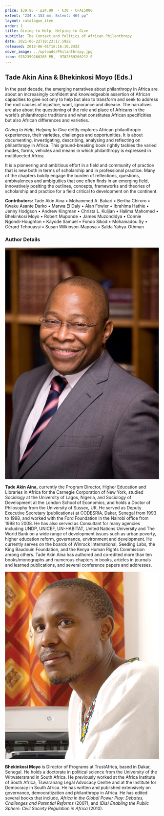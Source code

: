 ```yaml
---
price: $39.95 - £24.99  - €30 - CFA15000
extent: "234 x 153 mm, Extent: 464 pp"
layout: catalogue_item
order: 1
title: Giving to Help, Helping to Give
subtitle: The Context and Politics of African Philanthropy
date: 2021-06-22T18:23:17.592Z
released: 2013-06-01T18:16:10.243Z
cover_image: ../uploads/Philanthropy.jpg
isbn: 9782359260205 PB,  9782359260212 E
---
```

## Tade Akin Aina & Bhekinkosi Moyo (Eds.)

In the past decade, the emerging narratives about philanthropy in Africa are about an increasingly confident and knowledgeable assertion of African capacities to give not only to help but also to transform and seek to address the root causes of injustice, want, ignorance and disease. The narratives are also about the questioning of the role and place of Africans in the world’s philanthropic traditions and what constitutes African specificities but also African differences and varieties.

*Giving to Help, Helping to Give* deftly explores African philanthropic experiences, their varieties, challenges and opportunities. It is about documenting, investigating, describing, analysing and reflecting on philanthropy in Africa. This ground-breaking book rightly tackles the varied modes, forms, vehicles and means in which philanthropy is expressed in multifaceted Africa.

It is a pioneering and ambitious effort in a field and community of practice that is new both in terms of scholarship and in professional practice. Many of the chapters boldly engage the burden of reflections, questions, ambivalences and ambiguities that one often finds in an emerging field, innovatively positing the outlines, concepts, frameworks and theories of scholarship and practice for a field critical to development on the continent.

**Contributors:** Tade Akin Aina • Mohammed A. Bakari • Bertha Chiroro • Kwaku Asante Darko • Marwa El Daly • Alan Fowler • Ibrahima Hathie • Jenny Hodgson • Andrew Kingman • Christa L. Kuljian • Halima Mahomed • Bhekinkosi Moyo • Robert Muponde • James Muzondidya • Connie Ngondi-Houghton • Kayode Samuel • Fondo Sikod • Mohamadou Sy • Gérard Tchouassi • Susan Wilkinson-Maposa • Saïda Yahya-Othman

### Author Details

![Tade Akin Aina](../uploads/tade-akinaina-1.jpg)

**Tade Akin Aina,** currently the Program Director, Higher Education and Libraries in Africa for the Carnegie Corporation of New York, studied Sociology at the University of Lagos, Nigeria, and Sociology of Development at the London School of Economics, and holds a Doctor of Philosophy from the University of Sussex, UK. He served as Deputy Executive Secretary (publications) at CODESRIA, Dakar, Senegal from 1993 to 1998, and worked with the Ford Foundation in the Nairobi office from 1998 to 2008. He has also served as Consultant for many agencies including UNDP, UNICEF, UN-HABITAT, United Nations University and The World Bank on a wide range of development issues such as urban poverty, higher education reform, governance, environment and development. He currently serves on the boards of Winrock International, Seeding Labs, the King Baudouin Foundation, and the Kenya Human Rights Commission among others. Tade Akin Aina has authored and co-edited more than ten books/monographs and numerous chapters in books, articles in journals and learned publications, and several conference papers and addresses.

![Bhekinkosi Moyo](../uploads/bheki_moyo2.jpg)

**Bhekinkosi Moyo** is Director of Programs at TrustAfrica, based in Dakar, Senegal. He holds a doctorate in political science from the University of the Witwatersrand in South Africa. He previously worked at the Africa Institute of South Africa, Tswaranang Legal Advocacy Centre and at the Institute for Democracy in South Africa. He has written and published extensively on governance, democratization and philanthropy in Africa. He has edited several books that include, *Africa in the Global Power Play: Debates, Challenges and Potential Reforms* (2007), and *(Dis) Enabling the Public Sphere: Civil Society Regulation in Africa* (2010).